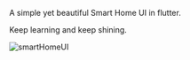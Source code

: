 A simple yet beautiful Smart Home UI in flutter.

Keep learning and keep shining.

![smartHomeUI](https://user-images.githubusercontent.com/51815545/211865761-e8c5cd5a-559d-438b-abc9-6662ce372243.png)
